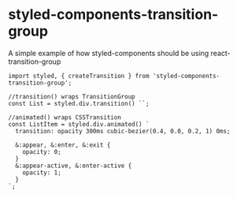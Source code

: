 # styled-components-transition-group
A simple example of how styled-components should be using react-transition-group

```
import styled, { createTransition } from 'styled-components-transition-group';

//transition() wraps TransitionGroup
const List = styled.div.transition() ``;

//animated() wraps CSSTransition
const ListItem = styled.div.animated() `
  transition: opacity 300ms cubic-bezier(0.4, 0.0, 0.2, 1) 0ms;

  &:appear, &:enter, &:exit {
    opacity: 0;
  }
  &:appear-active, &:enter-active {
    opacity: 1;
  }
`;
```
